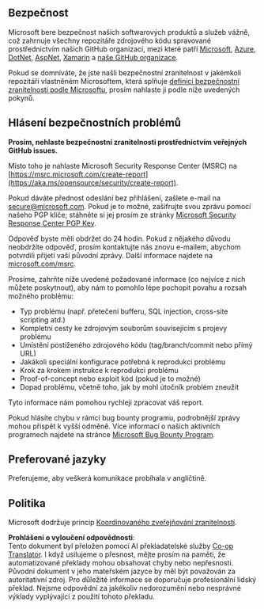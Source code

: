 <!--
CO_OP_TRANSLATOR_METADATA:
{
  "original_hash": "2d33a71bed73d6daee78e2d473ece975",
  "translation_date": "2025-07-09T06:55:45+00:00",
  "source_file": "SECURITY.md",
  "language_code": "cs"
}
-->
## Bezpečnost

Microsoft bere bezpečnost našich softwarových produktů a služeb vážně, což zahrnuje všechny repozitáře zdrojového kódu spravované prostřednictvím našich GitHub organizací, mezi které patří [Microsoft](https://github.com/microsoft), [Azure](https://github.com/Azure), [DotNet](https://github.com/dotnet), [AspNet](https://github.com/aspnet), [Xamarin](https://github.com/xamarin) a [naše GitHub organizace](https://opensource.microsoft.com/).

Pokud se domníváte, že jste našli bezpečnostní zranitelnost v jakémkoli repozitáři vlastněném Microsoftem, která splňuje [definici bezpečnostní zranitelnosti podle Microsoftu](https://aka.ms/opensource/security/definition), prosím nahlaste ji podle níže uvedených pokynů.

## Hlásení bezpečnostních problémů

**Prosím, nehlaste bezpečnostní zranitelnosti prostřednictvím veřejných GitHub issues.**

Místo toho je nahlaste Microsoft Security Response Center (MSRC) na [https://msrc.microsoft.com/create-report](https://aka.ms/opensource/security/create-report).

Pokud dáváte přednost odeslání bez přihlášení, zašlete e-mail na [secure@microsoft.com](mailto:secure@microsoft.com). Pokud je to možné, zašifrujte svou zprávu pomocí našeho PGP klíče; stáhněte si jej prosím ze stránky [Microsoft Security Response Center PGP Key](https://aka.ms/opensource/security/pgpkey).

Odpověď byste měli obdržet do 24 hodin. Pokud z nějakého důvodu neobdržíte odpověď, prosím kontaktujte nás znovu e-mailem, abychom potvrdili přijetí vaší původní zprávy. Další informace najdete na [microsoft.com/msrc](https://aka.ms/opensource/security/msrc).

Prosíme, zahrňte níže uvedené požadované informace (co nejvíce z nich můžete poskytnout), aby nám to pomohlo lépe pochopit povahu a rozsah možného problému:

  * Typ problému (např. přetečení bufferu, SQL injection, cross-site scripting atd.)
  * Kompletní cesty ke zdrojovým souborům souvisejícím s projevy problému
  * Umístění postiženého zdrojového kódu (tag/branch/commit nebo přímý URL)
  * Jakákoli speciální konfigurace potřebná k reprodukci problému
  * Krok za krokem instrukce k reprodukci problému
  * Proof-of-concept nebo exploit kód (pokud je to možné)
  * Dopad problému, včetně toho, jak by mohl útočník problém zneužít

Tyto informace nám pomohou rychleji zpracovat váš report.

Pokud hlásíte chybu v rámci bug bounty programu, podrobnější zprávy mohou přispět k vyšší odměně. Více informací o našich aktivních programech najdete na stránce [Microsoft Bug Bounty Program](https://aka.ms/opensource/security/bounty).

## Preferované jazyky

Preferujeme, aby veškerá komunikace probíhala v angličtině.

## Politika

Microsoft dodržuje princip [Koordinovaného zveřejňování zranitelností](https://aka.ms/opensource/security/cvd).

**Prohlášení o vyloučení odpovědnosti**:  
Tento dokument byl přeložen pomocí AI překladatelské služby [Co-op Translator](https://github.com/Azure/co-op-translator). I když usilujeme o přesnost, mějte prosím na paměti, že automatizované překlady mohou obsahovat chyby nebo nepřesnosti. Původní dokument v jeho mateřském jazyce by měl být považován za autoritativní zdroj. Pro důležité informace se doporučuje profesionální lidský překlad. Nejsme odpovědní za jakékoliv nedorozumění nebo nesprávné výklady vyplývající z použití tohoto překladu.